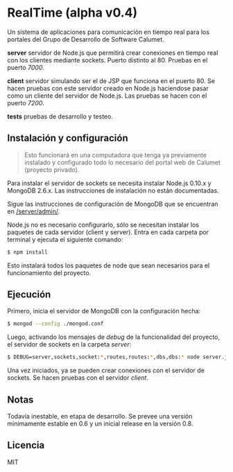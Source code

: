 # RealTime (alpha v0.4)

Un sistema de aplicaciones para comunicación en tiempo real para los portales del Grupo de Desarrollo de Software Calumet.

**server** servidor de Node.js que permitirá crear conexiones en tiempo real con los clientes mediante sockets. Puerto distinto al 80. Pruebas en el puerto *7000*.

**client** servidor simulando ser el de JSP que funciona en el puerto 80. Se hacen pruebas con este servidor creado en Node.js haciendose pasar como un cliente del servidor de Node.js. Las pruebas se hacen con el puerto *7200*.

**tests** pruebas de desarrollo y testeo.

## Instalación y configuración

> Esto funcionará en una computadora que tenga ya previamente instalado y configurado todo lo necesario del portal web de Calumet (proyecto privado).

Para instalar el servidor de sockets se necesita instalar Node.js 0.10.x y MongoDB 2.6.x. Las instrucciones de instalación no están documentadas.

Sigue las instrucciones de configuración de MongoDB que se encuentran en [/server/admin/](https://github.com/calumet/realtime/tree/master/server/admin).

Node.js no es necesario configurarlo, sólo se necesitan instalar los paquetes de cada servidor (client y server). Entra en cada carpeta por terminal y ejecuta el siguiente comando:

```bash
$ npm install
```

Esto instalará todos los paquetes de node que sean necesarios para el funcionamiento del proyecto.

## Ejecución

Primero, inicia el servidor de MongoDB con la configuración hecha:

```bash
$ mongod --config ./mongod.conf
```

Luego, activando los mensajes de *debug* de la funcionalidad del proyecto, el servidor de sockets en la carpeta *server*:

```bash
$ DEBUG=server,sockets,socket:*,routes,routes:*,dbs,dbs:* node server.js
```

Una vez iniciados, ya se pueden crear conexiones con el servidor de sockets. Se hacen pruebas con el servidor *client*.

## Notas

Todavía inestable, en etapa de desarrollo. Se prevee una versión minimamente estable en 0.6 y un inicial release en la versión 0.8.

## Licencia

MIT
